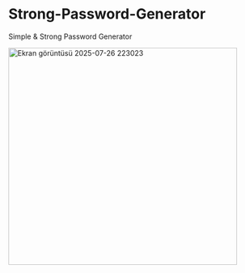 # Strong-Password-Generator
Simple &amp; Strong Password Generator

<img width="452" height="430" alt="Ekran görüntüsü 2025-07-26 223023" src="https://github.com/user-attachments/assets/b5e03c45-80e5-414a-93b2-04562b64a399" />
